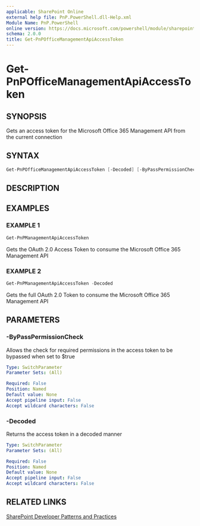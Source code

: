 ```yaml
---
applicable: SharePoint Online
external help file: PnP.PowerShell.dll-Help.xml
Module Name: PnP.PowerShell
online version: https://docs.microsoft.com/powershell/module/sharepoint-pnp/get-pnpofficemanagementapiaccesstoken
schema: 2.0.0
title: Get-PnPOfficeManagementApiAccessToken
---
```


# Get-PnPOfficeManagementApiAccessToken

## SYNOPSIS
Gets an access token for the Microsoft Office 365 Management API from the current connection

## SYNTAX

```powershell
Get-PnPOfficeManagementApiAccessToken [-Decoded] [-ByPassPermissionCheck] [<CommonParameters>]
```

## DESCRIPTION

## EXAMPLES

### EXAMPLE 1
```powershell
Get-PnPManagementApiAccessToken
```

Gets the OAuth 2.0 Access Token to consume the Microsoft Office 365 Management API

### EXAMPLE 2
```powershell
Get-PnPManagementApiAccessToken -Decoded
```

Gets the full OAuth 2.0 Token to consume the Microsoft Office 365 Management API

## PARAMETERS

### -ByPassPermissionCheck
Allows the check for required permissions in the access token to be bypassed when set to $true

```yaml
Type: SwitchParameter
Parameter Sets: (All)

Required: False
Position: Named
Default value: None
Accept pipeline input: False
Accept wildcard characters: False
```

### -Decoded
Returns the access token in a decoded manner

```yaml
Type: SwitchParameter
Parameter Sets: (All)

Required: False
Position: Named
Default value: None
Accept pipeline input: False
Accept wildcard characters: False
```

## RELATED LINKS

[SharePoint Developer Patterns and Practices](https://aka.ms/sppnp)